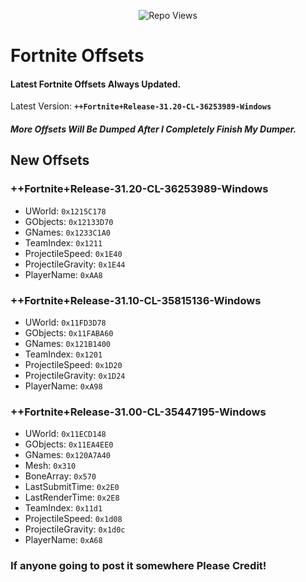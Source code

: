 <p align="center"> <img src="https://komarev.com/ghpvc/?username=SternI&label=Repo%20views&color=0e75b6&style=flat" alt="Repo Views" /> </p>

# Fortnite Offsets

#### Latest Fortnite Offsets Always Updated.
Latest Version: **``++Fortnite+Release-31.20-CL-36253989-Windows``**
##### **More Offsets Will Be Dumped After I Completely Finish My Dumper.**
## New Offsets
### ++Fortnite+Release-31.20-CL-36253989-Windows
- UWorld: ``0x1215C178``
- GObjects: ``0x12133D70``
- GNames: ``0x1233C1A0``
- TeamIndex: ``0x1211``
- ProjectileSpeed: ``0x1E40``
- ProjectileGravity: ``0x1E44``
- PlayerName: ``0xAA8``
### ++Fortnite+Release-31.10-CL-35815136-Windows
- UWorld: ``0x11FD3D78``
- GObjects: ``0x11FABA60``
- GNames: ``0x121B1400``
- TeamIndex: ``0x1201``
- ProjectileSpeed: ``0x1D20``
- ProjectileGravity: ``0x1D24``
- PlayerName: ``0xA98``
### ++Fortnite+Release-31.00-CL-35447195-Windows
- UWorld: ``0x11ECD148``
- GObjects: ``0x11EA4EE0``
- GNames: ``0x120A7A40``
- Mesh: ``0x310``
- BoneArray: ``0x570``
- LastSubmitTime: ``0x2E0``
- LastRenderTime: ``0x2E8``
- TeamIndex: ``0x11d1``
- ProjectileSpeed: ``0x1d08``
- ProjectileGravity: ``0x1d0c``
- PlayerName: ``0xA68``

### If anyone going to post it somewhere Please Credit!

